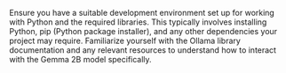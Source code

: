 Ensure you have a suitable development environment set up for working with Python and the required libraries. This typically involves installing Python, pip (Python package installer), and any other dependencies your project may require.
Familiarize yourself with the Ollama library documentation and any relevant resources to understand how to interact with the Gemma 2B model specifically.
